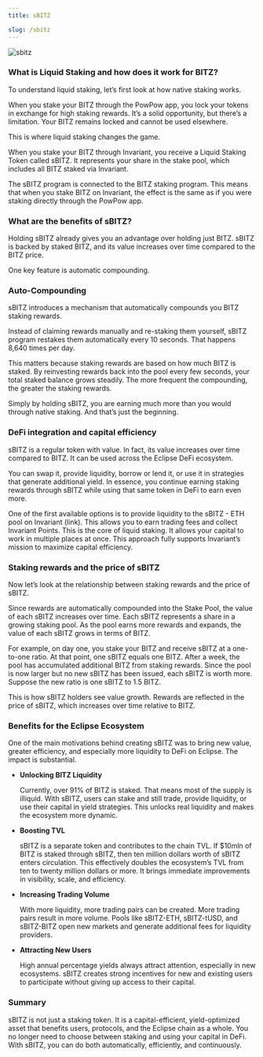 ```yaml
---
title: sBITZ

slug: /sbitz
---
```


![sbitz](/img/docs/app/sbitz.png)

### What is Liquid Staking and how does it work for BITZ?

To understand liquid staking, let’s first look at how native staking works.

When you stake your BITZ through the PowPow app, you lock your tokens in exchange for high staking rewards. It’s a solid opportunity, but there’s a limitation. Your BITZ remains locked and cannot be used elsewhere.

This is where liquid staking changes the game.

When you stake your BITZ through Invariant, you receive a Liquid Staking Token called sBITZ. It represents your share in the stake pool, which includes all BITZ staked via Invariant.

The sBITZ program is connected to the BITZ staking program. This means that when you stake BITZ on Invariant, the effect is the same as if you were staking directly through the PowPow app.

### What are the benefits of sBITZ?

Holding sBITZ already gives you an advantage over holding just BITZ. sBITZ is backed by staked BITZ, and its value increases over time compared to the BITZ price.

One key feature is automatic compounding.

### Auto-Compounding

sBITZ introduces a mechanism that automatically compounds you BITZ staking rewards.

Instead of claiming rewards manually and re-staking them yourself, sBITZ program restakes them automatically every 10 seconds. That happens 8,640 times per day.

This matters because staking rewards are based on how much BITZ is staked. By reinvesting rewards back into the pool every few seconds, your total staked balance grows steadily. The more frequent the compounding, the greater the staking rewards.

Simply by holding sBITZ, you are earning much more than you would through native staking. And that’s just the beginning.

### DeFi integration and capital efficiency

sBITZ is a regular token with value. In fact, its value increases over time compared to BITZ. It can be used across the Eclipse DeFi ecosystem.

You can swap it, provide liquidity, borrow or lend it, or use it in strategies that generate additional yield. In essence, you continue earning staking rewards through sBITZ while using that same token in DeFi to earn even more.

One of the first available options is to provide liquidity to the sBITZ - ETH pool on Invariant (link). This allows you to earn trading fees and collect Invariant Points. This is the core of liquid staking. It allows your capital to work in multiple places at once. This approach fully supports Invariant’s mission to maximize capital efficiency.

### Staking rewards and the price of sBITZ

Now let’s look at the relationship between staking rewards and the price of sBITZ.

Since rewards are automatically compounded into the Stake Pool, the value of each sBITZ increases over time. Each sBITZ represents a share in a growing staking pool. As the pool earns more rewards and expands, the value of each sBITZ grows in terms of BITZ.

For example, on day one, you stake your BITZ and receive sBITZ at a one-to-one ratio. At that point, one sBITZ equals one BITZ. After a week, the pool has accumulated additional BITZ from staking rewards. Since the pool is now larger but no new sBITZ has been issued, each sBITZ is worth more. Suppose the new ratio is one sBITZ to 1.5 BITZ.

This is how sBITZ holders see value growth. Rewards are reflected in the price of sBITZ, which increases over time relative to BITZ.

### Benefits for the Eclipse Ecosystem

One of the main motivations behind creating sBITZ was to bring new value, greater efficiency, and especially more liquidity to DeFi on Eclipse. The impact is substantial.

- **Unlocking BITZ Liquidity**

  Currently, over 91% of BITZ is staked. That means most of the supply is illiquid.
  With sBITZ, users can stake and still trade, provide liquidity, or use their capital in yield strategies. This unlocks real liquidity and makes the ecosystem more dynamic.

- **Boosting TVL**

  sBITZ is a separate token and contributes to the chain TVL.
  If $10mln of BITZ is staked through sBITZ, then ten million dollars worth of sBITZ enters circulation.
  This effectively doubles the ecosystem’s TVL from ten to twenty million dollars or more.
  It brings immediate improvements in visibility, scale, and efficiency.

- **Increasing Trading Volume**

  With more liquidity, more trading pairs can be created.
  More trading pairs result in more volume. Pools like sBITZ-ETH, sBITZ-tUSD, and sBITZ-BITZ open new markets and generate additional fees for liquidity providers.

- **Attracting New Users**

  High annual percentage yields always attract attention, especially in new ecosystems.
  sBITZ creates strong incentives for new and existing users to participate without giving up access to their capital.

### Summary

sBITZ is not just a staking token. It is a capital-efficient, yield-optimized asset that benefits users, protocols, and the Eclipse chain as a whole.
You no longer need to choose between staking and using your capital in DeFi.
With sBITZ, you can do both automatically, efficiently, and continuously.
